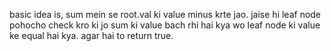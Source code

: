 basic idea is, sum mein se root.val ki value minus krte jao. jaise hi leaf node pohocho check kro ki jo sum ki value bach rhi hai kya wo leaf node ki value ke equal hai kya. agar hai to return true.